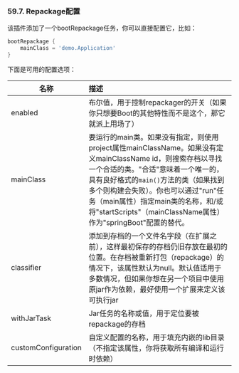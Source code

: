 ### 59.7. Repackage配置

该插件添加了一个bootRepackage任务，你可以直接配置它，比如：
```gradle
bootRepackage {
    mainClass = 'demo.Application'
}
```
下面是可用的配置选项：

|名称|描述|
|-------|:------|
|enabled|布尔值，用于控制repackager的开关（如果你只想要Boot的其他特性而不是这个，那它就派上用场了）|
|mainClass|要运行的main类。如果没有指定，则使用project属性mainClassName。如果没有定义mainClassName id，则搜索存档以寻找一个合适的类。"合适"意味着一个唯一的，具有良好格式的`main()`方法的类（如果找到多个则构建会失败）。你也可以通过"run"任务（main属性）指定main类的名称，和/或将"startScripts"（mainClassName属性）作为"springBoot"配置的替代。|
|classifier|添加到存档的一个文件名字段（在扩展之前），这样最初保存的存档仍旧存放在最初的位置。在存档被重新打包（repackage）的情况下，该属性默认为null。默认值适用于多数情况，但如果你想在另一个项目中使用原jar作为依赖，最好使用一个扩展来定义该可执行jar|
|withJarTask|Jar任务的名称或值，用于定位要被repackage的存档|
|customConfiguration|自定义配置的名称，用于填充内嵌的lib目录（不指定该属性，你将获取所有编译和运行时依赖）|
